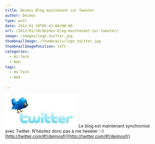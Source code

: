 ```yaml
---
title: Deimos Blog maintenant sur Tweeter
author: Deimos
type: post
date: 2012-01-10T05:41:04+00:00
url: /2012/01/10/deimos-blog-maintenant-sur-tweeter/
image: /images/logo_twitter.jpg
thumbnailImage: /thumbnails/logo_twitter.jpg
thumbnailImagePosition: left
categories:
  - Hi-Tech
  - Web
tags:
  - Hi-Tech
  - Web

---
```

![twitter_logo](/images/logo_twitter.jpg)
Le blog est maintenant synchronisé avec Twitter. N'hésitez donc pas à me tweeter :-) [http://twitter.com/#!/deimosfr](http://twitter.com/#!/deimosfr)